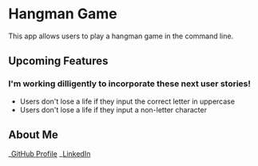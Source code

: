 # Hangman Game

This app allows users to play a hangman game in the command line.


## Upcoming Features

### I'm working dilligently to incorporate these next user stories!

- Users don't lose a life if they input the correct letter in uppercase
- Users don't lose a life if they input a non-letter character


## About Me

_[GitHub Profile](https://github.com/cabejackson)
_[LinkedIn](https://www.linkedin.com/in/caleb-jackson-cabe/)

